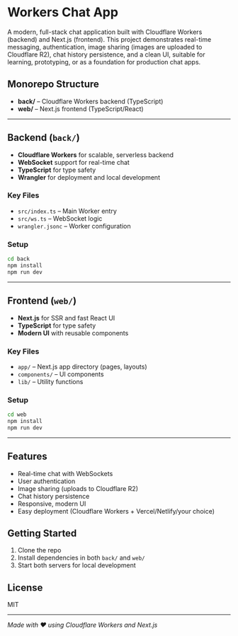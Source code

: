 # Workers Chat App

A modern, full-stack chat application built with Cloudflare Workers (backend) and Next.js (frontend). This project demonstrates real-time messaging, authentication, image sharing (images are uploaded to Cloudflare R2), chat history persistence, and a clean UI, suitable for learning, prototyping, or as a foundation for production chat apps.

## Monorepo Structure

- **back/** – Cloudflare Workers backend (TypeScript)
- **web/** – Next.js frontend (TypeScript/React)

---

## Backend (`back/`)
- **Cloudflare Workers** for scalable, serverless backend
- **WebSocket** support for real-time chat
- **TypeScript** for type safety
- **Wrangler** for deployment and local development

### Key Files
- `src/index.ts` – Main Worker entry
- `src/ws.ts` – WebSocket logic
- `wrangler.jsonc` – Worker configuration

### Setup
```sh
cd back
npm install
npm run dev
```

---

## Frontend (`web/`)
- **Next.js** for SSR and fast React UI
- **TypeScript** for type safety
- **Modern UI** with reusable components

### Key Files
- `app/` – Next.js app directory (pages, layouts)
- `components/` – UI components
- `lib/` – Utility functions

### Setup
```sh
cd web
npm install
npm run dev
```

---

## Features
- Real-time chat with WebSockets
- User authentication
- Image sharing (uploads to Cloudflare R2)
- Chat history persistence
- Responsive, modern UI
- Easy deployment (Cloudflare Workers + Vercel/Netlify/your choice)

## Getting Started
1. Clone the repo
2. Install dependencies in both `back/` and `web/`
3. Start both servers for local development

## License
MIT

---

*Made with ❤️ using Cloudflare Workers and Next.js*

